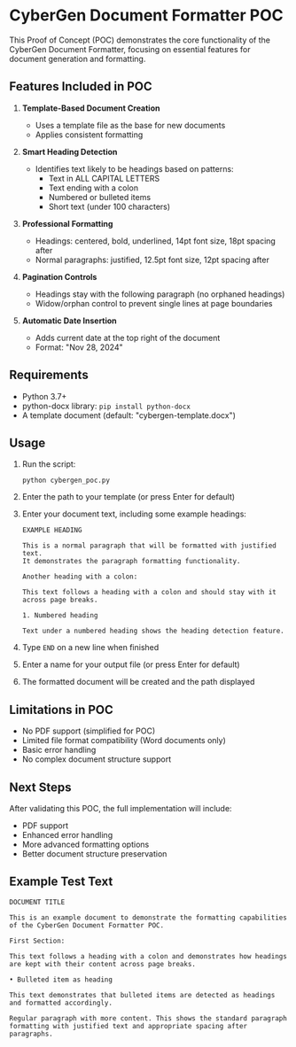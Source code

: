# CyberGen Document Formatter POC

This Proof of Concept (POC) demonstrates the core functionality of the CyberGen Document Formatter, focusing on essential features for document generation and formatting.

## Features Included in POC

1. **Template-Based Document Creation**
   - Uses a template file as the base for new documents
   - Applies consistent formatting

2. **Smart Heading Detection**
   - Identifies text likely to be headings based on patterns:
     - Text in ALL CAPITAL LETTERS
     - Text ending with a colon
     - Numbered or bulleted items
     - Short text (under 100 characters)

3. **Professional Formatting**
   - Headings: centered, bold, underlined, 14pt font size, 18pt spacing after
   - Normal paragraphs: justified, 12.5pt font size, 12pt spacing after

4. **Pagination Controls**
   - Headings stay with the following paragraph (no orphaned headings)
   - Widow/orphan control to prevent single lines at page boundaries

5. **Automatic Date Insertion**
   - Adds current date at the top right of the document
   - Format: "Nov 28, 2024"

## Requirements

- Python 3.7+
- python-docx library: `pip install python-docx`
- A template document (default: "cybergen-template.docx")

## Usage

1. Run the script:
   ```
   python cybergen_poc.py
   ```

2. Enter the path to your template (or press Enter for default)

3. Enter your document text, including some example headings:
   ```
   EXAMPLE HEADING

   This is a normal paragraph that will be formatted with justified text.
   It demonstrates the paragraph formatting functionality.

   Another heading with a colon:

   This text follows a heading with a colon and should stay with it
   across page breaks.

   1. Numbered heading

   Text under a numbered heading shows the heading detection feature.
   ```

4. Type `END` on a new line when finished

5. Enter a name for your output file (or press Enter for default)

6. The formatted document will be created and the path displayed

## Limitations in POC

- No PDF support (simplified for POC)
- Limited file format compatibility (Word documents only)
- Basic error handling
- No complex document structure support

## Next Steps

After validating this POC, the full implementation will include:
- PDF support
- Enhanced error handling
- More advanced formatting options
- Better document structure preservation

## Example Test Text

```
DOCUMENT TITLE

This is an example document to demonstrate the formatting capabilities
of the CyberGen Document Formatter POC.

First Section:

This text follows a heading with a colon and demonstrates how headings
are kept with their content across page breaks.

• Bulleted item as heading

This text demonstrates that bulleted items are detected as headings
and formatted accordingly.

Regular paragraph with more content. This shows the standard paragraph
formatting with justified text and appropriate spacing after paragraphs.
``` 